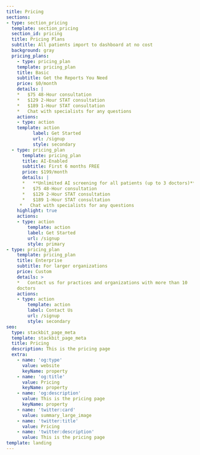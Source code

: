 ```yaml
---
title: Pricing
sections:
- type: section_pricing
  template: section_pricing
  section_id: pricing
  title: Pricing Plans
  subtitle: All patients import to dashboard at no cost
  background: gray
  pricing_plans:
    - type: pricing_plan
    template: pricing_plan
    title: Basic
    subtitle: Get the Reports You Need
    price: $0/month
    details: |
    *   $75 48-Hour consultation
    *   $129 2-Hour STAT consultation
    *   $189 1-Hour STAT consultation
    *   Chat with specialists for any questions
    actions:
    - type: action
    template: action
          label: Get Started
          url: /signup
          style: secondary
  - type: pricing_plan
      template: pricing_plan
      title: AI-Enabled
      subtitle: First 6 months FREE
      price: $199/month
      details: |
      *   **Unlimited AI screening for all patients (up to 3 doctors)**
      *   $75 48-Hour consultation
      *   $129 2-Hour STAT consultation
      *   $189 1-Hour STAT consultation
     *   Chat with specialists for any questions
    highlight: true
    actions:
    - type: action
        template: action
        label: Get Started
        url: /signup
        style: primary
- type: pricing_plan
    template: pricing_plan
    title: Enterprise
    subtitle: For larger organizations
    price: Custom
    details: >
    *   Contact us for practices and organizations with more than 10
    doctors
    actions:
    - type: action
        template: action
        label: Contact Us
        url: /signup
        style: secondary
seo:
  type: stackbit_page_meta
  template: stackbit_page_meta
  title: Pricing
  description: This is the pricing page
  extra:
    - name: 'og:type'
      value: website
      keyName: property
    - name: 'og:title'
      value: Pricing
      keyName: property
    - name: 'og:description'
      value: This is the pricing page
      keyName: property
    - name: 'twitter:card'
      value: summary_large_image
    - name: 'twitter:title'
      value: Pricing
    - name: 'twitter:description'
      value: This is the pricing page
template: landing
---
```


